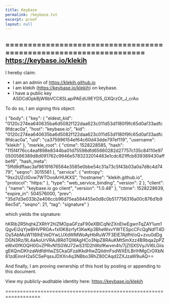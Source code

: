 ```yaml
---
title: Keybase
permalink: /keybase.txt
excerpt: proof
layout: null
---
```


==================================================================
https://keybase.io/klekih
--------------------------------------------------------------------

I hereby claim:

  * I am an admin of https://klekih.github.io
  * I am klekih (https://keybase.io/klekih) on keybase.
  * I have a public key ASDCdOpkBjW6bVCC8SLapiPAEdU9EYD5_GXQrzOt_J_crAo

To do so, I am signing this object:

{
  "body": {
    "key": {
      "eldest_kid": "0120c274ea640635ba6d5082f122daa623c011d53d1180f9fc65d0af33adfc9fdcac0a",
      "host": "keybase.io",
      "kid": "0120c274ea640635ba6d5082f122daa623c011d53d1180f9fc65d0af33adfc9fdcac0a",
      "uid": "ca375996154ef64c60d43dde797ef119",
      "username": "klekih"
    },
    "merkle_root": {
      "ctime": 1528228585,
      "hash": "115f4f76cc4eaf898e8344ba01d75598dfd65660282d27757c135c84110e970500586389d8d091762c9946e5783232014483e1cdc821ffcb839389430affbef6",
      "hash_meta": "5ffd9dffaac3af96191676564e3585e0bbe54c31a73c5f43b03a0a7d8c4d7479",
      "seqno": 3015561
    },
    "service": {
      "entropy": "9sx2UZcIGvw7WTOvoArHUKXS",
      "hostname": "klekih.github.io",
      "protocol": "https:"
    },
    "type": "web_service_binding",
    "version": 2
  },
  "client": {
    "name": "keybase.io go client",
    "version": "1.0.48"
  },
  "ctime": 1528228639,
  "expire_in": 504576000,
  "prev": "35d7d3e033b2e406ccb96d75ea584455e0d8c0b517756316a00c876d1b96ec5d",
  "seqno": 21,
  "tag": "signature"
}

which yields the signature:

hKRib2R5hqhkZXRhY2hlZMOpaGFzaF90eXBlCqNrZXnEIwEgwnTqZAY1um1QgvEi2qYjwBHVPRGA+fxl0K8zrfyf3KwKp3BheWxvYWTESpcCFcQgNdfT4DOy5AbMuW116lhEVeDYwLUXdWMWoAyHbRuW7F3EIE7AjtfH/oQ+zvu0dDgDGN3Rz/9L4aAoUrVRAJ8RdTQWAgHCo3NpZ8RAuKMtSmXzz4B9bqa2pPZeWxl0fKOQH0GvZPRvN1SGWJ72wS31D2hWsfKwvm4h/7jZISXSVyJVI6LGiisgEKQmDKhzaWdfdHlwZSCkaGFzaIKkdHlwZQildmFsdWXEILBrlHMgCrOXbN61zdEinnH2a5CSePqssJDXXn4q3NBbo3RhZ80CAqd2ZXJzaW9uAQ==

And finally, I am proving ownership of this host by posting or
appending to this document.

View my publicly-auditable identity here: https://keybase.io/klekih

==================================================================
